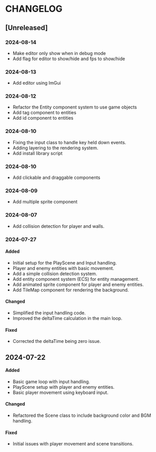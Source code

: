 # CHANGELOG

## [Unreleased]

### 2024-08-14

- Make editor only show when in debug mode
- Add flag for editor to show/hide and fps to show/hide

### 2024-08-13

- Add editor using ImGui

### 2024-08-12

- Refactor the Entity component system to use game objects
- Add tag component to entities
- Add id component to entities

### 2024-08-10

- Fixing the input class to handle key held down events.
- Adding layering to the rendering system.
- Add install library script

### 2024-08-10

- Add clickable and draggable components

### 2024-08-09

- Add multiple sprite component

### 2024-08-07

- Add collision detection for player and walls.

### 2024-07-27

#### Added

- Initial setup for the PlayScene and Input handling.
- Player and enemy entities with basic movement.
- Add a simple collision detection system.
- Add entity component system (ECS) for entity management.
- Add animated sprite component for player and enemy entities.
- Add TileMap component for rendering the background.

#### Changed

- Simplified the input handling code.
- Improved the deltaTime calculation in the main loop.

#### Fixed

- Corrected the deltaTime being zero issue.

## 2024-07-22

#### Added

- Basic game loop with input handling.
- PlayScene setup with player and enemy entities.
- Basic player movement using keyboard input.

#### Changed

- Refactored the Scene class to include background color and BGM handling.

#### Fixed

- Initial issues with player movement and scene transitions.

